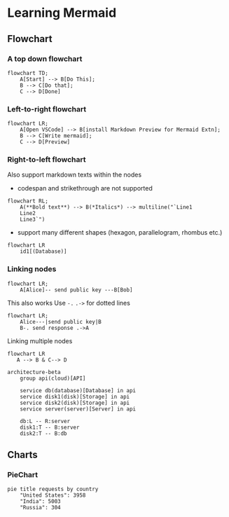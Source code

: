 # Learning Mermaid

## Flowchart

### A top down flowchart

```mermaid
flowchart TD;
    A[Start] --> B[Do This];
    B --> C[Do that];
    C --> D[Done]
```

### Left-to-right flowchart

```mermaid
flowchart LR;
    A[Open VSCode] --> B[install Markdown Preview for Mermaid Extn];
    B --> C[Write mermaid];
    C --> D[Preview]

```

### Right-to-left flowchart

Also support markdown texts within the nodes

- codespan and strikethrough are not supported

```mermaid
flowchart RL;
    A(**Bold text**) --> B(*Italics*) --> multiline("`Line1
    Line2
    Line3`")

```

- support many different shapes (hexagon, parallelogram, rhombus etc.)

```mermaid
flowchart LR
    id1[(Database)]

```

### Linking nodes

```mermaid
flowchart LR;
    A[Alice]-- send public key ---B[Bob]
```

This also works Use `-.` `.->` for dotted lines 

```mermaid
flowchart LR;
    Alice---|send public key|B
    B-. send response .->A
```

Linking multiple nodes

```mermaid
flowchart LR
   A --> B & C--> D
```

```mermaid
architecture-beta
    group api(cloud)[API]

    service db(database)[Database] in api
    service disk1(disk)[Storage] in api
    service disk2(disk)[Storage] in api
    service server(server)[Server] in api

    db:L -- R:server
    disk1:T -- B:server
    disk2:T -- B:db
```

## Charts

### PieChart

```mermaid
pie title requests by country
    "United States": 3958
    "India": 5003
    "Russia": 304
```
